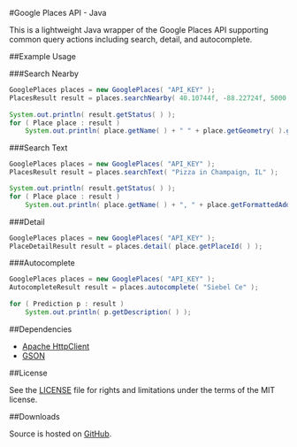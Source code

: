 #Google Places API - Java

This is a lightweight Java wrapper of the Google Places API supporting common query actions including search, detail, and autocomplete.

##Example Usage

###Search Nearby
```java
GooglePlaces places = new GooglePlaces( "API_KEY" );
PlacesResult result = places.searchNearby( 40.10744f, -88.22724f, 5000, PlacesQueryOptions.create( ).keyword( "siebel center" ) );
		
System.out.println( result.getStatus( ) );
for ( Place place : result )
	System.out.println( place.getName( ) + " " + place.getGeometry( ).getLocation( ) );
```

###Search Text
```java
GooglePlaces places = new GooglePlaces( "API_KEY" );
PlacesResult result = places.searchText( "Pizza in Champaign, IL" );

System.out.println( result.getStatus( ) );
for ( Place place : result )
	System.out.println( place.getName( ) + ", " + place.getFormattedAddress( ) );
```

###Detail
```java
GooglePlaces places = new GooglePlaces( "API_KEY" );
PlaceDetailResult result = places.detail( place.getPlaceId( ) );
```

###Autocomplete
```java
GooglePlaces places = new GooglePlaces( "API_KEY" );
AutocompleteResult result = places.autocomplete( "Siebel Ce" );
		
for ( Prediction p : result )
	System.out.println( p.getDescription( ) );
```

##Dependencies
 * [Apache HttpClient](http://hc.apache.org/)
 * [GSON](http://code.google.com/p/google-gson/)

##License

See the [LICENSE](LICENSE.md) file for rights and limitations under the terms of the MIT license.

##Downloads

Source is hosted on [GitHub](https://github.com/claygregory/google-places-api-java).
